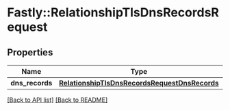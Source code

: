 # Fastly::RelationshipTlsDnsRecordsRequest

## Properties

| Name | Type | Description | Notes |
| ---- | ---- | ----------- | ----- |
| **dns_records** | [**RelationshipTlsDnsRecordsRequestDnsRecords**](RelationshipTlsDnsRecordsRequestDnsRecords.md) |  | [optional] |

[[Back to API list]](../../README.md#endpoints) [[Back to README]](../../README.md)

